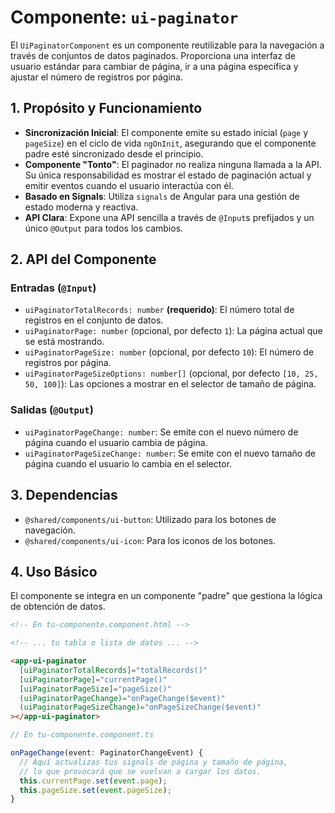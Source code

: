 <!-- File: d:\desarrollos\countries2\frontend\src\app\shared\components\ui-paginator\README.md | Last Modified: 2025-10-19 -->

# Componente: `ui-paginator`

El `UiPaginatorComponent` es un componente reutilizable para la navegación a través de conjuntos de datos paginados. Proporciona una interfaz de usuario estándar para cambiar de página, ir a una página específica y ajustar el número de registros por página.

## 1. Propósito y Funcionamiento

-   **Sincronización Inicial**: El componente emite su estado inicial (`page` y `pageSize`) en el ciclo de vida `ngOnInit`, asegurando que el componente padre esté sincronizado desde el principio.
-   **Componente "Tonto"**: El paginador no realiza ninguna llamada a la API. Su única responsabilidad es mostrar el estado de paginación actual y emitir eventos cuando el usuario interactúa con él.
-   **Basado en Signals**: Utiliza `signals` de Angular para una gestión de estado moderna y reactiva.
-   **API Clara**: Expone una API sencilla a través de `@Input`s prefijados y un único `@Output` para todos los cambios.

## 2. API del Componente

### Entradas (`@Input`)

-   `uiPaginatorTotalRecords: number` **(requerido)**: El número total de registros en el conjunto de datos.
-   `uiPaginatorPage: number` (opcional, por defecto `1`): La página actual que se está mostrando.
-   `uiPaginatorPageSize: number` (opcional, por defecto `10`): El número de registros por página.
-   `uiPaginatorPageSizeOptions: number[]` (opcional, por defecto `[10, 25, 50, 100]`): Las opciones a mostrar en el selector de tamaño de página.

### Salidas (`@Output`)

-   `uiPaginatorPageChange: number`: Se emite con el nuevo número de página cuando el usuario cambia de página.
-   `uiPaginatorPageSizeChange: number`: Se emite con el nuevo tamaño de página cuando el usuario lo cambia en el selector.

## 3. Dependencias

-   `@shared/components/ui-button`: Utilizado para los botones de navegación.
-   `@shared/components/ui-icon`: Para los iconos de los botones.

## 4. Uso Básico

El componente se integra en un componente "padre" que gestiona la lógica de obtención de datos.

```html
<!-- En tu-componente.component.html -->

<!-- ... tu tabla o lista de datos ... -->

<app-ui-paginator
  [uiPaginatorTotalRecords]="totalRecords()"
  [uiPaginatorPage]="currentPage()"
  [uiPaginatorPageSize]="pageSize()"
  (uiPaginatorPageChange)="onPageChange($event)"
  (uiPaginatorPageSizeChange)="onPageSizeChange($event)"
></app-ui-paginator>
```

```typescript
// En tu-componente.component.ts

onPageChange(event: PaginatorChangeEvent) {
  // Aquí actualizas tus signals de página y tamaño de página,
  // lo que provocará que se vuelvan a cargar los datos.
  this.currentPage.set(event.page);
  this.pageSize.set(event.pageSize);
}
```